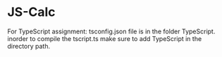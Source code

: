 # JS-Calc
For TypeScript assignment:
tsconfig.json file is in the folder TypeScript.
inorder to compile the tscript.ts make sure to add TypeScript in the directory path.

